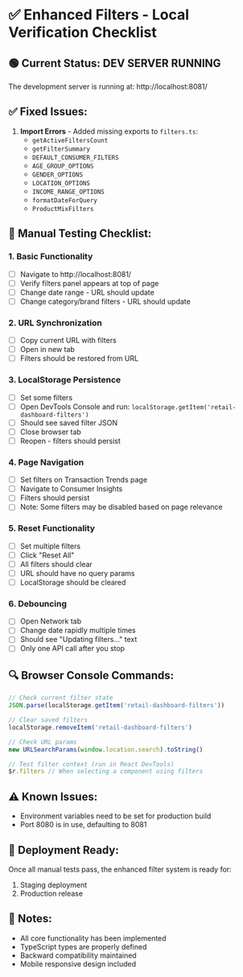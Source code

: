# ✅ Enhanced Filters - Local Verification Checklist

## 🟢 Current Status: DEV SERVER RUNNING

The development server is running at: http://localhost:8081/

## ✅ Fixed Issues:
1. **Import Errors** - Added missing exports to `filters.ts`:
   - `getActiveFiltersCount`
   - `getFilterSummary`
   - `DEFAULT_CONSUMER_FILTERS`
   - `AGE_GROUP_OPTIONS`
   - `GENDER_OPTIONS`
   - `LOCATION_OPTIONS`
   - `INCOME_RANGE_OPTIONS`
   - `formatDateForQuery`
   - `ProductMixFilters`

## 🧪 Manual Testing Checklist:

### 1. Basic Functionality
- [ ] Navigate to http://localhost:8081/
- [ ] Verify filters panel appears at top of page
- [ ] Change date range - URL should update
- [ ] Change category/brand filters - URL should update

### 2. URL Synchronization
- [ ] Copy current URL with filters
- [ ] Open in new tab
- [ ] Filters should be restored from URL

### 3. LocalStorage Persistence
- [ ] Set some filters
- [ ] Open DevTools Console and run: `localStorage.getItem('retail-dashboard-filters')`
- [ ] Should see saved filter JSON
- [ ] Close browser tab
- [ ] Reopen - filters should persist

### 4. Page Navigation
- [ ] Set filters on Transaction Trends page
- [ ] Navigate to Consumer Insights
- [ ] Filters should persist
- [ ] Note: Some filters may be disabled based on page relevance

### 5. Reset Functionality
- [ ] Set multiple filters
- [ ] Click "Reset All"
- [ ] All filters should clear
- [ ] URL should have no query params
- [ ] LocalStorage should be cleared

### 6. Debouncing
- [ ] Open Network tab
- [ ] Change date rapidly multiple times
- [ ] Should see "Updating filters..." text
- [ ] Only one API call after you stop

## 🔍 Browser Console Commands:

```javascript
// Check current filter state
JSON.parse(localStorage.getItem('retail-dashboard-filters'))

// Clear saved filters
localStorage.removeItem('retail-dashboard-filters')

// Check URL params
new URLSearchParams(window.location.search).toString()

// Test filter context (run in React DevTools)
$r.filters // When selecting a component using filters
```

## ⚠️ Known Issues:
- Environment variables need to be set for production build
- Port 8080 is in use, defaulting to 8081

## 🚀 Deployment Ready:
Once all manual tests pass, the enhanced filter system is ready for:
1. Staging deployment
2. Production release

## 📝 Notes:
- All core functionality has been implemented
- TypeScript types are properly defined
- Backward compatibility maintained
- Mobile responsive design included